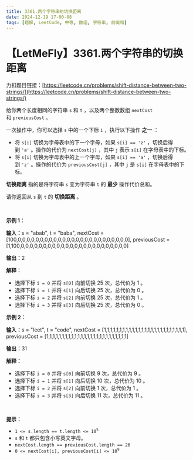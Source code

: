 ```yaml
---
title: 3361.两个字符串的切换距离
date: 2024-12-19 17-00-08
tags: [题解, LeetCode, 中等, 数组, 字符串, 前缀和]
---
```


# 【LetMeFly】3361.两个字符串的切换距离

力扣题目链接：[https://leetcode.cn/problems/shift-distance-between-two-strings/](https://leetcode.cn/problems/shift-distance-between-two-strings/)

<p>给你两个长度相同的字符串&nbsp;<code>s</code> 和&nbsp;<code>t</code>&nbsp;，以及两个整数数组&nbsp;<code>nextCost</code> 和&nbsp;<code>previousCost</code>&nbsp;。</p>

<p>一次操作中，你可以选择 <code>s</code>&nbsp;中的一个下标 <code>i</code>&nbsp;，执行以下操作 <strong>之一</strong>&nbsp;：</p>

<ul>
	<li>将&nbsp;<code>s[i]</code>&nbsp;切换为字母表中的下一个字母，如果&nbsp;<code>s[i] == 'z'</code>&nbsp;，切换后得到&nbsp;<code>'a'</code>&nbsp;。操作的代价为&nbsp;<code>nextCost[j]</code>&nbsp;，其中&nbsp;<code>j</code>&nbsp;表示&nbsp;<code>s[i]</code>&nbsp;在字母表中的下标。</li>
	<li>将&nbsp;<code>s[i]</code>&nbsp;切换为字母表中的上一个字母，如果&nbsp;<code>s[i] == 'a'</code>&nbsp;，切换后得到&nbsp;<code>'z'</code>&nbsp;。操作的代价为&nbsp;<code>previousCost[j]</code>&nbsp;，其中&nbsp;<code>j</code> 是&nbsp;<code>s[i]</code>&nbsp;在字母表中的下标。</li>
</ul>

<p><strong>切换距离</strong>&nbsp;指的是将字符串 <code>s</code>&nbsp;变为字符串 <code>t</code>&nbsp;的 <strong>最少</strong>&nbsp;操作代价总和。</p>

<p>请你返回从 <code>s</code>&nbsp;到 <code>t</code>&nbsp;的 <strong>切换距离</strong>&nbsp;。</p>

<p>&nbsp;</p>

<p><strong class="example">示例 1：</strong></p>

<div class="example-block">
<p><span class="example-io"><b>输入：</b>s = "abab", t = "baba", nextCost = [100,0,0,0,0,0,0,0,0,0,0,0,0,0,0,0,0,0,0,0,0,0,0,0,0,0], previousCost = [1,100,0,0,0,0,0,0,0,0,0,0,0,0,0,0,0,0,0,0,0,0,0,0,0,0]</span></p>

<p><span class="example-io"><b>输出：</b>2</span></p>

<p><b>解释：</b></p>

<ul>
	<li>选择下标&nbsp;<code>i = 0</code>&nbsp;并将&nbsp;<code>s[0]</code>&nbsp;向前切换 25 次，总代价为 1 。</li>
	<li>选择下标&nbsp;<code>i = 1</code>&nbsp;并将&nbsp;<code>s[1]</code>&nbsp;向后切换 25 次，总代价为 0 。</li>
	<li>选择下标&nbsp;<code>i = 2</code>&nbsp;并将&nbsp;<code>s[2]</code>&nbsp;向前切换 25 次，总代价为 1 。</li>
	<li>选择下标&nbsp;<code>i = 3</code>&nbsp;并将&nbsp;<code>s[3]</code>&nbsp;向后切换 25 次，总代价为 0 。</li>
</ul>
</div>

<p><strong class="example">示例 2：</strong></p>

<div class="example-block">
<p><span class="example-io"><b>输入：</b>s = "leet", t = "code", nextCost = [1,1,1,1,1,1,1,1,1,1,1,1,1,1,1,1,1,1,1,1,1,1,1,1,1,1], previousCost = [1,1,1,1,1,1,1,1,1,1,1,1,1,1,1,1,1,1,1,1,1,1,1,1,1,1]</span></p>

<p><span class="example-io"><b>输出：</b>31</span></p>

<p><b>解释：</b></p>

<ul>
	<li>选择下标&nbsp;<code>i = 0</code>&nbsp;并将&nbsp;<code>s[0]</code>&nbsp;向前切换 9 次，总代价为 9 。</li>
	<li>选择下标&nbsp;<code>i = 1</code>&nbsp;并将&nbsp;<code>s[1]</code>&nbsp;向后切换 10 次，总代价为 10 。</li>
	<li>选择下标&nbsp;<code>i = 2</code> 并将&nbsp;<code>s[2]</code>&nbsp;向前切换 1 次，总代价为 1 。</li>
	<li>选择下标 <code>i = 3</code> 并将&nbsp;<code>s[3]</code>&nbsp;向后切换 11 次，总代价为 11 。</li>
</ul>
</div>

<p>&nbsp;</p>

<p><strong>提示：</strong></p>

<ul>
	<li><code>1 &lt;= s.length == t.length &lt;= 10<sup>5</sup></code></li>
	<li><code>s</code> 和&nbsp;<code>t</code>&nbsp;都只包含小写英文字母。</li>
	<li><code>nextCost.length == previousCost.length == 26</code></li>
	<li><code>0 &lt;= nextCost[i], previousCost[i] &lt;= 10<sup>9</sup></code></li>
</ul>


    